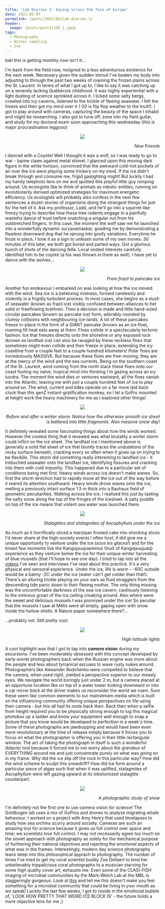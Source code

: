 ```yaml
---
title: 'Lab Diaries 2: Gazing across the face of Europa'
date: 2022-03-07
permalink: /posts/2022/03/Lab_diaries_2/
header: 
  image: /posts/post3/ld2_1.jpeg
tags:
  - Photography
  - Winter sampling
  - Ice
---
```


bah this is getting monthly now isn't it... 

I'm back from the field now, resigned to a less adventurous existence for the next week. Necessary given the sudden stimuli I've beaten my body into adjusting to through the past two weeks of roaming the frozen plains across the St. Laurent. In terms of what I got up to, I like to say it was catching up on a severely lacking Québécois childhood. It was highly experiential with a light dusting of science sprinkled across it. I licked some salty bergs, crawled into icy caverns, listened to the trickle of fleeing seawater. I felt the freeze and then got my mind over it (-20 is flip flop weather to the Inuit!). I got to play around with cameras, capturing the beauty of the space I inhabit and might be researching. I also got to tune off, zone into my field guitar, and study for my doctoral exam soon approaching this wednesday (this is major procrastination leggooo)

<p align="center" width="100%">
<img src="/images/posts/post3/ld2_2.png">
<figcaption align="right"><i>New Friends</i></figcaption>
</p>

I danced with a Coyote! Well I thought it was a wolf, so I was ready to go to war - lupine claws against metal shovel. I glanced upon this moving dark figure in the white horizon, convinced that the awkward cold-hot pockets of air over the ice were playing some trickery on my mind. If the ice didn't break through and consume me, frigid gaslighting might! But luckily I had my handy telephoto lens on me and spotted this playful little guy romping around. Us ecologists like to think of animals as robotic entities, running on evolutionarily derived optimized strategies for maximum energetic efficiency. Us ecologists will probably also confess in the next few sentences a dozen stories of organisms doing the strangest things for just for the hell of it. Ask my professor, Ladd, and he'll go into a squirrel-like frenzy trying to describe how these tree rodents engage in a painfully wasteful dance of trust before snatching a singular nut from his outstretched fingers. In this case, the moment the wolf saw me he launched into a wonderfully dynamic suryanamaskar, goading me by demonstrating a flawless downward dog that he sprung into goofy variations. Everytime he froze in place, I took it as a sign to unleash some of my own moves. 30 minutes of this later, we both got bored and parted ways. Got a glorious bunch of shots of the dancing fella. Local vested interests carefully identified him to be coyote (a fox was thrown in there as well). I have yet to dance with the wolves...

<p align="center" width="100%">
<img src="/images/posts/post3/ld2_3.jpeg">
<figcaption align="right"><i>From frazil to pancake ice</i></figcaption>
</p>

Another fun endeavour I embarked on was looking at how the ice moved with the wind. Sea ice is a betwixing mistress, formed carelessly and violently in a frigidly turbulent process. In most cases, she begins as a slush of seawater (known as frazil ice) visibly confused between alliances to her solid or freeflowing brethren. Then a decision is made and little hand-sized circular pancakes (known as pancake ice) form, adorably rounded by clumsy collisions with neighbouring ice-lands. A lot of these pancakes freeze in-place in the form of a GIANT pancake (known as an ice floe), roaming till heat eats away at them. Floes collide in a spectacularly tectonic fashion. Ice that freezes directly onto the shoreline or any exposed rock (known as landfast ice) can also be ravaged by these reckless floes that sometimes might even collide and then freeze in place, extending the icy coastline from a couple feet to a couple hundred kilometers! Polar floes are incredulously MASSIVE. But because these floes are free-moving, they are at the mercy of the wind and the sea currents. Being on the southern coast of the St. Laurent, wind coming from the north stack these floes onto our coast fooling my naïve, tropical mind into thinking I'm gazing across an icy tundra. The moment the wind dies or ventures eastward, all the floes vanish into the Atlantic; leaving me with just a couple hundred feet of ice to play around on. The wind, current and tides operate on a far more laid back clock than this genZ instant-gratification monkey, so I let a GoPro mounted at height work the heavy machinery for me as I explored other things!

<p align="center" width="100%">
<img src="/images/posts/post3/ld2_4.png">
<figcaption align="right"><i>Before and after a winter storm. Notice how the otherwise smooth ice sheet is battered into little fragments. Also massive snow day!</i></figcaption>
</p>

It definitely revealed some fascinating things about how the winds worked. However the coolest thing that it revealed was what brutality a winter storm could inflict on the ice sheet. The landfast ice I mentioned above is generally a solid flat sheet of ice that bluntly traces the undulations of the rocky surface beneath, cracking every so often when it gives up on trying to be flexibile. This storm did something really interesting to landfast ice - it trebuchéd seawater onto the landfast ice, identifying fissures and cracking into them with cold impunity. This happened due to a particular set of conditions being met first. Heavy winds across ice doesn't make waves. So, first the storm direction had to rapidly move all the ice out of the way before it reared its attention southward. Heavy winds drove waves onto the ice, melting a previously intact surface 1.5 m thick into a Bauhaus field of geometric peculiarities. Walking across the ice, I realised this just by tasting the salty snow along the top of the fringes of the icesheet. A salty puddle on top of the ice means that violent sea water was launched there. 

<p align="center" width="100%">
<img src="/images/posts/post3/ld2_5.jpeg">
<figcaption align="right"><i>Stalagtites and stalagmites of </i>Ascophyllum<i> under the ice</i></figcaption>
</p>


As much as it horrifically sliced a marzipan frosted cake into shocking slices I'd never share at the high-society events I often host, it did give me a unique opportunity to venture under the ice (<i>sous les glaces!</i>) and for the tiniest few moments live the Kangiqsuujuammiut (Inuit of Kangiqsuujuaq) experience as they venture below the ice for their unique winter harvesting of blue mussels (that I'll hope to see one day). I tried to tap into all the <a href='https://youtu.be/Uz-yj9gDo6U'>videos</a> I've seen and interviews I've read about this practice. It's a very physical and sensoral experience. Under the ice, life is warm - -60C outside would be a balmy -2C under the ice (water can't get colder than that!). There's an alluring trickle playing on your ears as fluid stragglers from the descending tide panic down to their fleeing mother. The only thing missing was the uncomfortable darkness of the sea-ice cavern, cautiously listening to the ominous groan of the ice ceiling creaking around. Also where were the sweet and delicious mussels I was promised under the ice! So peculiar that the mussels I saw at Métis were all empty, gaping open with snow inside the hollow shells. A Nature paper somewhere there?... 

...probably not. Still pretty cool. 


<p align="center" width="100%">
<img src="/images/posts/post3/ld2_6.jpeg">
<figcaption align="right"><i>High latitude lights</i></figcaption>
</p>

A cool highlight was that I got to tap into <b><i>camera vision</i></b> during my excursions. I've been moderately obsessed with this concept developed by early-soviet photographers back when the Russian engine was more about the people and less about tyrranical excuses to wave rusty nukes around. Photographers like Alexander Rodchenko were compelled to believe that the camera, when used right, yielded a perspective superior to our measly eyes. We navigate the world boringly just under 2 m, but a camera placed at an opportune location like on top of a water tower looking downward or into a car mirror <i>back</i> at the driver makes us reconsider the world we roam. Sure these seem like common elements to our mainstream media which is built on the influencing community offering unique perspectives on life using their camera - but this all had its roots back then. Back then when a selfie from height required you to be physically strong enough to lug this magical photobox up a ladder and know your equipment well enough to snap a picture that you know would be developed to perfection in a week's time. Some of these photographs are jawdropping and would have been even more revolutionary at the time of release simply because it forces you to focus on what the photographer is offering you in their little rectangular window. The act of taking the photograph in itself is such a wonderful didactic tool because it forced me to not worry about the grandeur of <i>EVERYTHING</i> around me and just concentrate purely on what was going on in my frame. Why did the ice slip off the rock in this particular way? How did the wind scheme to sculpt this snowdrift? How did ice form around a particular piece of algae such that when it was uplifted, stalagmites of <i>Ascophyllum</i> were left gazing upward at its lobotomized stalagtite counterpart. 

<p align="center" width="100%">
<img src="/images/posts/post3/ld2_7.png">
<figcaption align="right"><i>A photographic study of snow</i></figcaption>
</p>

I'm definitely not the first one to use camera vision for science! The Goldbogen lab uses a mix of GoPros and drones to analyze migrating whale behaviour. I worked on a project with Amy Henry that used timelapses to study how sea urchins scurry around socially. Cameras are such an amazing tool for science because it gives us full control over space and time; we scientists love full control. I may not necessarily agree too much on the soviet approach with photography as solely for the mechanical purpose of furthering their national objectives and rejecting the emotional aspects of what was in the frames. Interestingly, modern day science photography leans deep into this philosophical apprach to photography. The number of times I've tried to get my coral scientist buddy Zoe Dellaert to lend her unbelievably trippalicious coral photographs to a musician starving for some high quality cover art, exhausts me. Even some of the CLASI-FISH imaging of microbial communities by the Mark-Welch Lab at the MBL is staggeringly gorgeous. Look at <a href='https://www.pnas.org/doi/10.1073/pnas.1522149113#fig03'>this</a> and tell me this doesn't make you feel something for a microbial community that could be living in your mouth as we speak! Luckily the last few weeks, I got to reside in the emotional bubble of, 'LOOK HOW PRETTY THAT WEIRD ICE BLOCK IS' - the future holds a more objective lens for me ;)